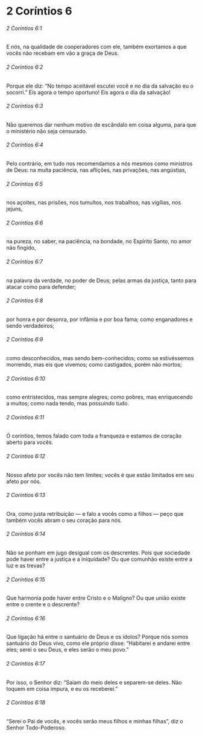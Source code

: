 # 2 Coríntios 6

###### 2 Coríntios 6:1

E nós, na qualidade de cooperadores com ele, também exortamos a que vocês não recebam em vão a graça de Deus.

###### 2 Coríntios 6:2

Porque ele diz: “No tempo aceitável escutei você e no dia da salvação eu o socorri.” Eis agora o tempo oportuno! Eis agora o dia da salvação!

###### 2 Coríntios 6:3

Não queremos dar nenhum motivo de escândalo em coisa alguma, para que o ministério não seja censurado.

###### 2 Coríntios 6:4

Pelo contrário, em tudo nos recomendamos a nós mesmos como ministros de Deus: na muita paciência, nas aflições, nas privações, nas angústias,

###### 2 Coríntios 6:5

nos açoites, nas prisões, nos tumultos, nos trabalhos, nas vigílias, nos jejuns,

###### 2 Coríntios 6:6

na pureza, no saber, na paciência, na bondade, no Espírito Santo, no amor não fingido,

###### 2 Coríntios 6:7

na palavra da verdade, no poder de Deus; pelas armas da justiça, tanto para atacar como para defender;

###### 2 Coríntios 6:8

por honra e por desonra, por infâmia e por boa fama; como enganadores e sendo verdadeiros;

###### 2 Coríntios 6:9

como desconhecidos, mas sendo bem-conhecidos; como se estivéssemos morrendo, mas eis que vivemos; como castigados, porém não mortos;

###### 2 Coríntios 6:10

como entristecidos, mas sempre alegres; como pobres, mas enriquecendo a muitos; como nada tendo, mas possuindo tudo.

###### 2 Coríntios 6:11

Ó coríntios, temos falado com toda a franqueza e estamos de coração aberto para vocês.

###### 2 Coríntios 6:12

Nosso afeto por vocês não tem limites; vocês é que estão limitados em seu afeto por nós.

###### 2 Coríntios 6:13

Ora, como justa retribuição — e falo a vocês como a filhos — peço que também vocês abram o seu coração para nós.

###### 2 Coríntios 6:14

Não se ponham em jugo desigual com os descrentes. Pois que sociedade pode haver entre a justiça e a iniquidade? Ou que comunhão existe entre a luz e as trevas?

###### 2 Coríntios 6:15

Que harmonia pode haver entre Cristo e o Maligno? Ou que união existe entre o crente e o descrente?

###### 2 Coríntios 6:16

Que ligação há entre o santuário de Deus e os ídolos? Porque nós somos santuário do Deus vivo, como ele próprio disse: “Habitarei e andarei entre eles; serei o seu Deus, e eles serão o meu povo.”

###### 2 Coríntios 6:17

Por isso, o Senhor diz: “Saiam do meio deles e separem-se deles. Não toquem em coisa impura, e eu os receberei.”

###### 2 Coríntios 6:18

“Serei o Pai de vocês, e vocês serão meus filhos e minhas filhas”, diz o Senhor Todo-Poderoso.


